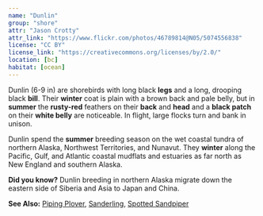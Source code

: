 ```yaml
---
name: "Dunlin"
group: "shore"
attr: "Jason Crotty"
attr_link: "https://www.flickr.com/photos/46789814@N05/5074556838"
license: "CC BY"
license_link: "https://creativecommons.org/licenses/by/2.0/"
location: [bc]
habitat: [ocean]
---
```

Dunlin (6-9 in) are shorebirds with long black **legs** and a long, drooping black **bill**. Their **winter** coat is plain with a brown back and pale belly, but in **summer** the **rusty-red** feathers on their **back** and **head** and a **black patch** on their **white belly** are noticeable. In flight, large flocks turn and bank in unison.

Dunlin spend the **summer** breeding season on the wet coastal tundra of northern Alaska, Northwest Territories, and Nunavut. They **winter** along the Pacific, Gulf, and Atlantic coastal mudflats and estuaries as far north as New England and southern Alaska.

**Did you know?** Dunlin breeding in northern Alaska migrate down the eastern side of Siberia and Asia to Japan and China.

<!-- generated, do not edit -->
**See Also:**
[Piping Plover](/birds/pipplov),
[Sanderling](/birds/sander),
[Spotted Sandpiper](/birds/spotsand)
